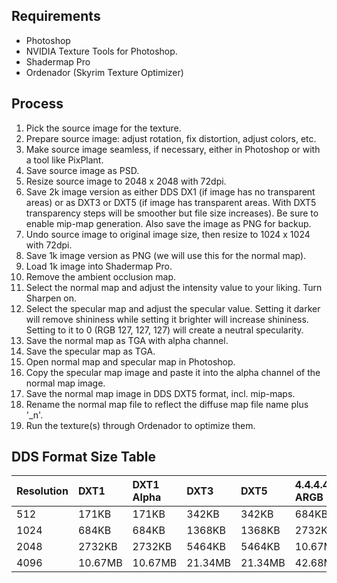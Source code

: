 
## Requirements

  - Photoshop
  - NVIDIA Texture Tools for Photoshop.
  - Shadermap Pro
  - Ordenador (Skyrim Texture Optimizer)

## Process

  1. Pick the source image for the texture.
  2. Prepare source image: adjust rotation, fix distortion, adjust colors, etc.
  3. Make source image seamless, if necessary, either in Photoshop or with a tool like PixPlant.
  4. Save source image as PSD.
  5. Resize source image to 2048 x 2048 with 72dpi.
  6. Save 2k image version as either DDS DX1 (if image has no transparent areas) or as DXT3 or DXT5 (if image has transparent areas. With DXT5 transparency steps will be smoother but file size increases). Be sure to enable mip-map generation. Also save the image as PNG for backup.
  7. Undo source image to original image size, then resize to 1024 x 1024 with 72dpi.
  8. Save 1k image version as PNG (we will use this for the normal map).
  9. Load 1k image into Shadermap Pro.
  10. Remove the ambient occlusion map.
  11. Select the normal map and adjust the intensity value to your liking. Turn Sharpen on.
  12. Select the specular map and adjust the specular value. Setting it darker will remove shininess while setting it brighter will increase shininess. Setting to it to 0 (RGB 127, 127, 127) will create a neutral specularity.
  13. Save the normal map as TGA with alpha channel.
  14. Save the specular map as TGA.
  15. Open normal map and specular map in Photoshop.
  16. Copy the specular map image and paste it into the alpha channel of the normal map image.
  17. Save the normal map image in DDS DXT5 format, incl. mip-maps.
  18. Rename the normal map file to reflect the diffuse map file name plus '_n'.
  19. Run the texture(s) through Ordenador to optimize them.

## DDS Format Size Table

| Resolution | DXT1    | DXT1 Alpha | DXT3    | DXT5    | 4.4.4.4 ARGB | 8.8.8. RGB | 8.8.8.8. Uncompressed |
|:-----------|:--------|:-----------|:--------|:--------|:-------------|:-----------|:----------------------|
| 512        | 171KB   | 171KB      | 342KB   | 342KB   | 684KB        | 1024KB     | 1368KB                |
| 1024       | 684KB   | 684KB      | 1368KB  | 1368KB  | 2732KB       | 4096KB     | 5464KB                |
| 2048       | 2732KB  | 2732KB     | 5464KB  | 5464KB  | 10.67MB      | 16MB       | 21.34MB               |
| 4096       | 10.67MB | 10.67MB    | 21.34MB | 21.34MB | 42.68MB      | 64MB       | 85.37MB               |

